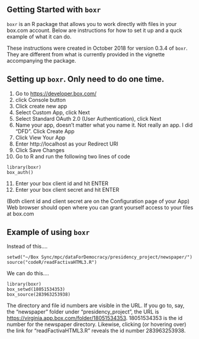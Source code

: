 ## Getting Started with `boxr`

`boxr` is an R package that allows you to work directly with files in your box.com account. Below are instructions for how to set it up and a quck example of what it can do.

These instructions were created in October 2018 for version 0.3.4 of `boxr`. They are different from what is currently provided in the vignette accompanying the package. 

## Setting up `boxr`. Only need to do one time.

1. Go to https://developer.box.com/
2. click Console button
3. Click create new app
4. Select Custom App, click Next
5. Select Standard OAuth 2.0 (User Authentication), click Next
6. Name your app, doesn’t matter what you name it. Not really an app. I did “DFD”. Click Create App
7. Click View Your App
8. Enter http://localhost as your Redirect URI
9. Click Save Changes
10. Go to R and run the following two lines of code

`library(boxr)`  
`box_auth()`

11. Enter your box client id and hit ENTER 
12. Enter your box client secret and hit ENTER

(Both client id and client secret are on the Configuration page of your App)
Web browser should open where you can grant yourself access to your files at box.com

## Example of using `boxr`

Instead of this....  

`setwd("~/Box Sync/mpc/dataForDemocracy/presidency_project/newspaper/")`   
`source("codeR/readFactivaHTML3.R")`

We can do this....   

`library(boxr)`   
`box_setwd(18051534353)`   
`box_source(283963253938)`   

The directory and file id numbers are visible in the URL. If you go to, say, the “newspaper” folder under “presidency_project”, the URL is https://virginia.app.box.com/folder/18051534353. 18051534353 is the id number for the newspaper directory. Likewise, clicking (or hovering over) the link for “readFactivaHTML3.R” reveals the id number 283963253938.
